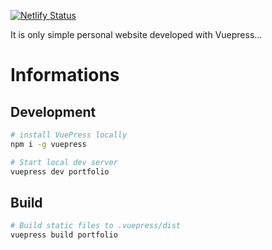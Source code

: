 [![Netlify Status](https://api.netlify.com/api/v1/badges/17c684d4-c021-4a8d-b1e2-3e05c9cdc8dc/deploy-status)](https://app.netlify.com/sites/samuellucas97/deploys)  

It is only simple personal website developed with Vuepress...

# Informations


## Development

```bash
# install VuePress locally
npm i -g vuepress

# Start local dev server
vuepress dev portfolio
```

## Build

```bash
# Build static files to .vuepress/dist
vuepress build portfolio
```
